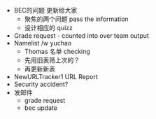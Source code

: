 - BEC的问题 更新给大家
	- 聚焦的两个问题 pass the information
	- 设计相应的 quizz
- Grade request - counted into over team output
- Namelist /w yuchao
	- Thomas 名单 checking
	- 先用旧表筛上次的？
	- 再更新新表
- NewURLTracker1 URL Report
- Security accident?
- 发邮件
	- grade request
	- bec update